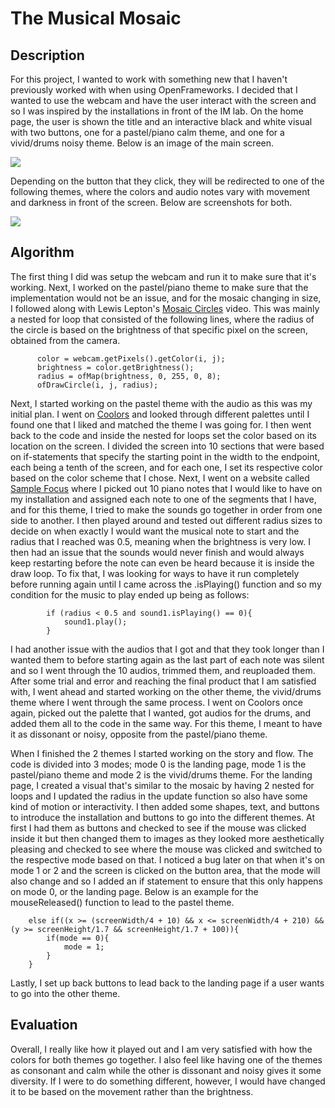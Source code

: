 # The Musical Mosaic

## Description
For this project, I wanted to work with something new that I haven't previously worked with when using OpenFrameworks. I decided that I wanted to use the webcam and have the user interact with the screen and so I was inspired by the installations in front of the IM lab. On the home page, the user is shown the title and an interactive black and white visual with two buttons, one for a pastel/piano calm theme, and one for a vivid/drums noisy theme. Below is an image of the main screen.

![](main.png)

Depending on the button that they click, they will be redirected to one of the following themes, where the colors and audio notes vary with movement and darkness in front of the screen. Below are screenshots for both.

![](both)

## Algorithm 
The first thing I did was setup the webcam and run it to make sure that it's working. Next, I worked on the pastel/piano theme to make sure that the implementation would not be an issue, and for the mosaic changing in size, I followed along with Lewis Lepton's [Mosaic Circles](https://www.youtube.com/watch?v=Eiu46lT32gc&t=54s) video. This was mainly a nested for loop that consisted of the following lines, where the radius of the circle is based on the brightness of that specific pixel on the screen, obtained from the camera.  

```
      color = webcam.getPixels().getColor(i, j);
      brightness = color.getBrightness();
      radius = ofMap(brightness, 0, 255, 0, 8);
      ofDrawCircle(i, j, radius);
```
Next, I started working on the pastel theme with the audio as this was my initial plan. I went on [Coolors](https://coolors.co/) and looked through different palettes until I found one that I liked and matched the theme I was going for. I then went back to the code and inside the nested for loops set the color based on its location on the screen. I divided the screen into 10 sections that were based on if-statements that specify the starting point in the width to the endpoint, each being a tenth of the screen, and for each one, I set its respective color based on the color scheme that I chose. Next, I went on a website called [Sample Focus](https://samplefocus.com/tag/piano-note) where I picked out 10 piano notes that I would like to have on my installation and assigned each note to one of the segments that I have, and for this theme, I tried to make the sounds go together in order from one side to another. I then played around and tested out different radius sizes to decide on when exactly I would want the musical note to start and the radius that I reached was 0.5, meaning when the brightness is very low. I then had an issue that the sounds would never finish and would always keep restarting before the note can even be heard because it is inside the draw loop. To fix that, I was looking for ways to have it run completely before running again until I came across the .isPlaying() function and so my condition for the music to play ended up being as follows:

```
        if (radius < 0.5 and sound1.isPlaying() == 0){
            sound1.play();
        }
```

I had another issue with the audios that I got and that they took longer than I wanted them to before starting again as the last part of each note was silent and so I went through the 10 audios, trimmed them, and reuploaded them. After some trial and error and reaching the final product that I am satisfied with, I went ahead and started working on the other theme, the vivid/drums theme where I went through the same process. I went on Coolors once again, picked out the palette that I wanted, got audios for the drums, and added them all to the code in the same way. For this theme, I meant to have it as dissonant or noisy, opposite from the pastel/piano theme.

When I finished the 2 themes I started working on the story and flow. The code is divided into 3 modes; mode 0 is the landing page, mode 1 is the pastel/piano theme and mode 2 is the vivid/drums theme. For the landing page, I created a visual that's similar to the mosaic by having 2 nested for loops and I updated the radius in the update function so also have some kind of motion or interactivity. I then added some shapes, text, and buttons to introduce the installation and buttons to go into the different themes. At first I had them as buttons and checked to see if the mouse was clicked inside it but then changed them to images as they looked more aesthetically pleasing and checked to see where the mouse was clicked and switched to the respective mode based on that. I noticed a bug later on that when it's on mode 1 or 2 and the screen is clicked on the button area, that the mode will also change and so I added an if statement to ensure that this only happens on mode 0, or the landing page. Below is an example for the mouseReleased() function to lead to the pastel theme.

```
    else if((x >= (screenWidth/4 + 10) && x <= screenWidth/4 + 210) && (y >= screenHeight/1.7 && screenHeight/1.7 + 100)){
        if(mode == 0){
            mode = 1;
        }
    }
```

Lastly, I set up back buttons to lead back to the landing page if a user wants to go into the other theme.

## Evaluation
Overall, I really like how it played out and I am very satisfied with how the colors for both themes go together. I also feel like having one of the themes as consonant and calm while the other is dissonant and noisy gives it some diversity. If I were to do something different, however, I would have changed it to be based on the movement rather than the brightness. 
